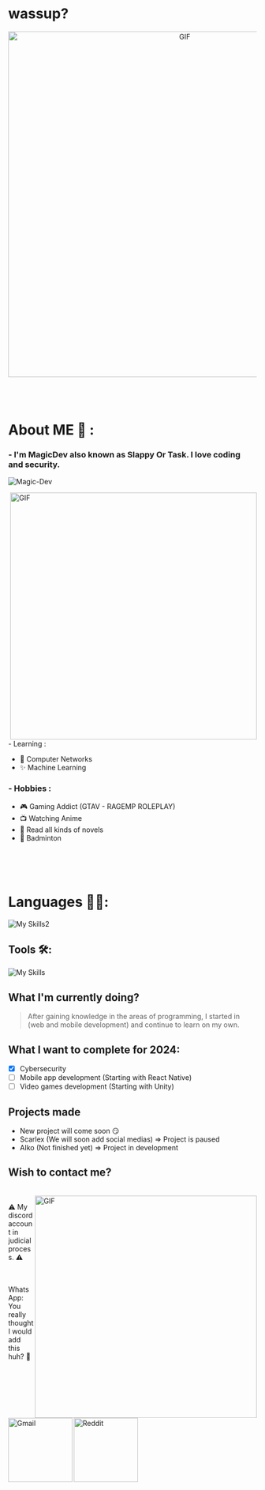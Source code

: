 # wassup?
<div align="center">
<img hight="300" width="700" alt="GIF" align="center" src="https://qph.cf2.quoracdn.net/main-qimg-d8734308c38ac7cc66ff624a91bae301">
</div>
</br>
</br>
</br>

# About ME 💬 :

### - I'm MagicDev also known as Slappy Or Task. I love coding and security.

<p align="left"> <img src="https://komarev.com/ghpvc/?username=TheM4g1cDev&label=Profile%20views&color=0e75b6&style=flat" alt="Magic-Dev" /> </p>
<img hight="400" width="500" alt="GIF" align="right" src="https://cdn.discordapp.com/attachments/1263691704242933811/1273747650210168873/68747470733a2f2f6d656469612e67697068792e636f6d2f6d656469612f53576f536b4e36447854737a71494b4571762f67697068792e676966.gif?ex=66bfbd70&is=66be6bf0&hm=7362128e02e0cdb162ede96dbaaee8f165dd0a57b7541955a9d8121d4dd9319a&"

### - Learning :
- 🛜 Computer Networks
- ✨ Machine Learning

### - Hobbies : 
- 🎮 Gaming Addict (GTAV - RAGEMP ROLEPLAY)
- 📺 Watching Anime
- 📖 Read all kinds of novels
- 🏸 Badminton

</br>
</br>
</br>

# Languages 👨‍💻:

![My Skills2](https://skillicons.dev/icons?i=c,cs,cpp,py,pytorch,nodejs,nextjs,js,php,ruby,rust,discordjs,lua,perl,ts,java,html,haskell&perline=5)

## Tools 🛠:
![My Skills](https://skillicons.dev/icons?i=discord,bots,eclipse,dotnet,mysql,mongodb,sqlite,visualstudio,vscode,vue,windows,linux,kali,nginx,postman,powershell,raspberrypi&perline=5)

## What I'm currently doing?
> After gaining knowledge in the areas of programming, I started in (web and mobile development) and continue to learn on my own.

## What I want to complete for 2024:
- [x] Cybersecurity
- [ ] Mobile app development (Starting with React Native)
- [ ] Video games development (Starting with Unity)

## Projects made
- New project will come soon 😏
- Scarlex (We will soon add social medias) => Project is paused
- AIko (Not finished yet) => Project in development

## Wish to contact me?

<p>
 </br>
<img hight="320" width="450" align="right" alt="GIF" src="https://qph.cf2.quoracdn.net/main-qimg-80e6038f8bc2dfc49318467b1328a5d1-lq">


⚠️ My discord account in judicial process. ⚠️

<a href="https://t.me/TheMagicDev">
 <img align="left" alt="Gmail" width="130" hight="100" src="https://upload.wikimedia.org/wikipedia/commons/thumb/8/82/Telegram_logo.svg/512px-Telegram_logo.svg.png" />
</a>
<a href="https://www.reddit.com/user/TheMagicDev/">
  <img align="left" alt=" Reddit" width="130" hight="100" src="https://upload.wikimedia.org/wikipedia/en/thumb/b/bd/Reddit_Logo_Icon.svg/220px-Reddit_Logo_Icon.svg.png" />
</a>
</br>
</br>
WhatsApp: You really thought I would add this huh? 🤣
